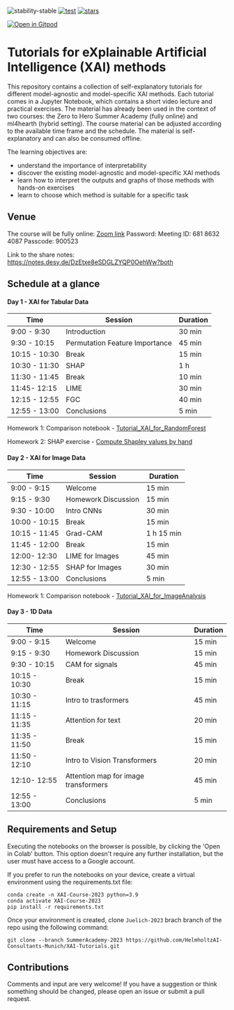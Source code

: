 ![stability-stable](https://img.shields.io/badge/stability-stable-green.svg)
[![test](https://github.com/HelmholtzAI-Consultants-Munich/XAI-Tutorials/actions/workflows/test_notebooks.yml/badge.svg)](https://github.com/HelmholtzAI-Consultants-Munich/XAI-Tutorials/actions/workflows/test_notebooks.yml)
[![stars](https://img.shields.io/github/stars/HelmholtzAI-Consultants-Munich/XAI-Tutorials?logo=GitHub&color=yellow)](https://github.com/HelmholtzAI-Consultants-Munich/XAI-Tutorials/stargazers)

[![Open in Gitpod](https://gitpod.io/button/open-in-gitpod.svg)](https://gitpod.io/#https://github.com/HelmholtzAI-Consultants-Munich/XAI-Tutorials)

# Tutorials for eXplainable Artificial Intelligence (XAI) methods

This repository contains a collection of self-explanatory tutorials for different model-agnostic and model-specific XAI methods.
Each tutorial comes in a Jupyter Notebook, which contains a short video lecture and practical exercises.
The material has already been used in the context of two courses: the Zero to Hero Summer Academy (fully online) and ml4hearth (hybrid setting).
The course material can be adjusted according to the available time frame and the schedule.
The material is self-explanatory and can also be consumed offline.

The learning objectives are:

- understand the importance of interpretability
- discover the existing model-agnostic and model-specific XAI methods
- learn how to interpret the outputs and graphs of those methods with hands-on exercises
- learn to choose which method is suitable for a specific task

## Venue
The course will be fully online:
[Zoom link](https://fz-juelich-de.zoom.us/j/68186324087?pwd=eUp5dEdyU2xSODhzMXNRVW9vNkh5QT09)
Password:
Meeting ID: 681 8632 4087 
Passcode: 900523

Link to the share notes: https://notes.desy.de/DzEtxe8eSDGLZYQP0OehWw?both

## Schedule at a glance

#### Day 1 - XAI for Tabular Data
|  Time | Session  | Duration  |
|---|---|---|
|9:00 - 9:30 |Introduction |30 min|
|9:30 - 10:15 |	Permutation Feature Importance|	45 min|
|10:15 - 10:30 | Break|	15 min|
| 10:30 - 11:30 | SHAP | 1 h| 
|11:30 - 11:45 | Break|	10 min|
|11:45- 12:15 |	LIME | 30 min|
|12:15 - 12:55 | FGC |40 min|
|12:55 - 13:00 | Conclusions |5 min|

Homework 1: Comparison notebook - [Tutorial_XAI_for_RandomForest](https://github.com/HelmholtzAI-Consultants-Munich/XAI-Tutorials/blob/Juelich-2023/xai-for-tabular-data/Tutorial_XAI_for_RandomForests.ipynb)

Homework 2: SHAP exercise - [Compute Shapley values by hand](https://github.com/HelmholtzAI-Consultants-Munich/XAI-Tutorials/blob/Juelich-2023/SHAP_exercise.pdf)


#### Day 2 - XAI for Image Data
|  Time | Session  | Duration  |
|---|---|---|
|9:00 - 9:15 |Welcome |15 min|
|9:15 - 9:30 |	Homework Discussion| 15 min|
|9:30 - 10:00 | Intro CNNs|	30 min|
|10:00 - 10:15 | Break | 15 min| 
|10:15 - 11:45 | Grad-CAM| 1 h 15 min|
|11:45 - 12:00 | Break | 15 min| 
|12:00- 12:30 |	LIME for Images | 45 min|
|12:30 - 12:55 | SHAP for Images | 30 min|
|12:55 - 13:00 | Conclusions |5 min|

Homework 1: Comparison notebook - [Tutorial_XAI_for_ImageAnalysis](https://github.com/HelmholtzAI-Consultants-Munich/XAI-Tutorials/blob/Juelich-2023/xai-for-image-data/Tutorial_XAI_for_ImageAnalysis.ipynb)


#### Day 3 - 1D Data
|  Time | Session  | Duration  |
|---|---|---|
|9:00 - 9:15 |Welcome |15 min|
|9:15 - 9:30 |	Homework Discussion| 15 min|
|9:30 - 10:15 | CAM for signals | 45 min|
|10:15 - 10:30 | Break | 15 min| 
|10:30 - 11:15 | Intro to trasformers | 45 min|
|11:15 - 11:35 | Attention for text | 20 min |
|11:35 - 11:50 | Break | 15 min| 
|11:50 - 12:10 | Intro to Vision Transformers | 20 min |
|12:10- 12:55 |	Attention map for image transformers | 45 min|
|12:55 - 13:00 | Conclusions |5 min|


## Requirements and Setup

Executing the notebooks on the browser is possible, by clicking the 'Open in Colab' button. This option doesn't require any further installation, but the user must have access to a Google account.

If you prefer to run the notebooks on your device, create a virtual environment using the requirements.txt file:
```
conda create -n XAI-Course-2023 python=3.9
conda activate XAI-Course-2023
pip install -r requirements.txt
```

Once your environment is created, clone `Juelich-2023` brach branch of the repo using the following command:

```
git clone --branch SummerAcademy-2023 https://github.com/HelmholtzAI-Consultants-Munich/XAI-Tutorials.git
```

## Contributions

Comments and input are very welcome! If you have a suggestion or think something should be changed, please open an issue or submit a pull request. 

